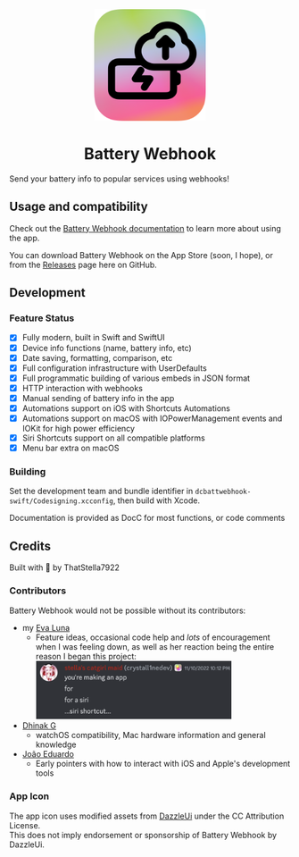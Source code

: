 <div align="center">
  <img src="assets/Generic/AppIconSqaureMasked.png" alt="Battery Webhook Logo" width="200" />
  <h1>Battery Webhook</h1>
</div>

Send your battery info to popular services using webhooks!

## Usage and compatibility
Check out the [Battery Webhook documentation](https://docs.thatstel.la/battery-webhook) to learn more about using the app.

You can download Battery Webhook on the App Store (soon, I hope), or from the [Releases](https://github.com/ThatStella7922/battery-webhook/releases) page here on GitHub.

## Development
### Feature Status
- [x] Fully modern, built in Swift and SwiftUI
- [x] Device info functions (name, battery info, etc)
- [x] Date saving, formatting, comparison, etc
- [x] Full configuration infrastructure with UserDefaults
- [x] Full programmatic building of various embeds in JSON format
- [x] HTTP interaction with webhooks
- [x] Manual sending of battery info in the app
- [x] Automations support on iOS with Shortcuts Automations
- [x] Automations support on macOS with IOPowerManagement events and IOKit for high power efficiency
- [x] Siri Shortcuts support on all compatible platforms
- [x] Menu bar extra on macOS

### Building
Set the development team and bundle identifier in `dcbattwebhook-swift/Codesigning.xcconfig`, then build with Xcode.

Documentation is provided as DocC for most functions, or code comments

## Credits
Built with 💜 by ThatStella7922

### Contributors
Battery Webhook would not be possible without its contributors:
- my [Eva Luna](https://github.com/crystall1nedev)
  - Feature ideas, occasional code help and *lots* of encouragement when I was feeling down, as well as her reaction being the entire reason I began this project:<br><img src="img/sirishortcut.png" width="350" />
- [Dhinak G](https://github.com/dhinakg)
  - watchOS compatibility, Mac hardware information and general knowledge
- [João Eduardo](https://github.com/joaodforce)
  - Early pointers with how to interact with iOS and Apple's development tools

### App Icon
The app icon uses modified assets from [DazzleUi](https://dazzleui.gumroad.com/l/dazzleiconsfree?ref=svgrepo.com) under the CC Attribution License.\
This does not imply endorsement or sponsorship of Battery Webhook by DazzleUi.